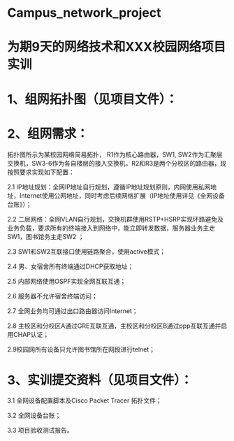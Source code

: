 # Campus_network_project
# 为期9天的网络技术和XXX校园网络项目实训

# 1、组网拓扑图（见项目文件）：

# 2、组网需求：

拓扑图所示为某校园网络简易拓扑， R1作为核心路由器，SW1, SW2作为汇聚层交换机，SW3-6作为各自楼层的接入交换机，R2和R3是两个分校区的路由器，现按照要求实现如下配置：

2.1 IP地址规划：全网IP地址自行规划，遵循IP地址规划原则，内网使用私网地址，Internet使用公网地址，同时考虑后续网络扩展（IP地址使用详见《全网设备台账》）；

2.2 二层网络：全网VLAN自行规划，交换机群使用RSTP+HSRP实现环路避免及业务负载，要求所有的终端接入到网络中，能立即转发数据，服务器业务主走SW1，图书馆务主走SW2 ；

2.3 SW1和SW2互联接口使用链路聚合，使用active模式；

2.4 男、女宿舍所有终端通过DHCP获取地址；

2.5 内部网络使用OSPF实现全网互联互通；

2.6 服务器不允许宿舍终端访问；

2.7 全网业务均可通过出口路由器访问Internet；

2.8 主校区和分校区A通过GRE互联互通，主校区和分校区B通过ppp互联互通并启用CHAP认证；

2.9校园网所有设备只允许图书馆所在网段进行telnet；

# 3、实训提交资料（见项目文件）：

3.1 全网设备配置脚本及Cisco Packet Tracer 拓扑文件；

3.2 全网设备台账；

3.3 项目验收测试报告。
